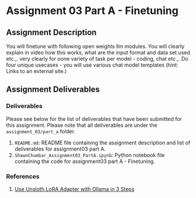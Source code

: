 # Assignment 03 Part A - Finetuning

## Assignment Description

You will finetune with following open weights llm modules.
You will clearly explain in video how this works, what are the input format and data set used etc.,. very clearly for oone variety of task per model - coding, chat etc.,.
Do four unique usecases - you will use various chat model templates (hint: Links to an external site.)

## Assignment Deliverables

### Deliverables

Please see below for the list of deliverables that have been submitted for this assignment. Please note that all deliverables are under the `assignment_03/part_a` folder.

1. `README.md`: README file containing the assignment description and list of deliverables for assignment03 part A.
2. `ShawnChumbar_Assignment03_PartA.ipynb`: Python notebook file containing the code for assignment03 part A - Finetuning.

### References

1. [Use Unsloth LoRA Adapter with Ollama in 3 Steps](https://sarinsuriyakoon.medium.com/unsloth-lora-with-ollama-lightweight-solution-to-full-cycle-llm-development-edadb6d9e0f0)
